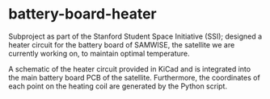 # battery-board-heater
Subproject as part of the Stanford Student Space Initiative (SSI); designed a heater circuit for the battery board of SAMWISE, the satellite we are currently working on, to maintain optimal temperature.

A schematic of the heater circuit provided in KiCad and is integrated into the main battery board PCB of the satellite. Furthermore, the coordinates of each point on the heating coil are generated by the Python script. 
